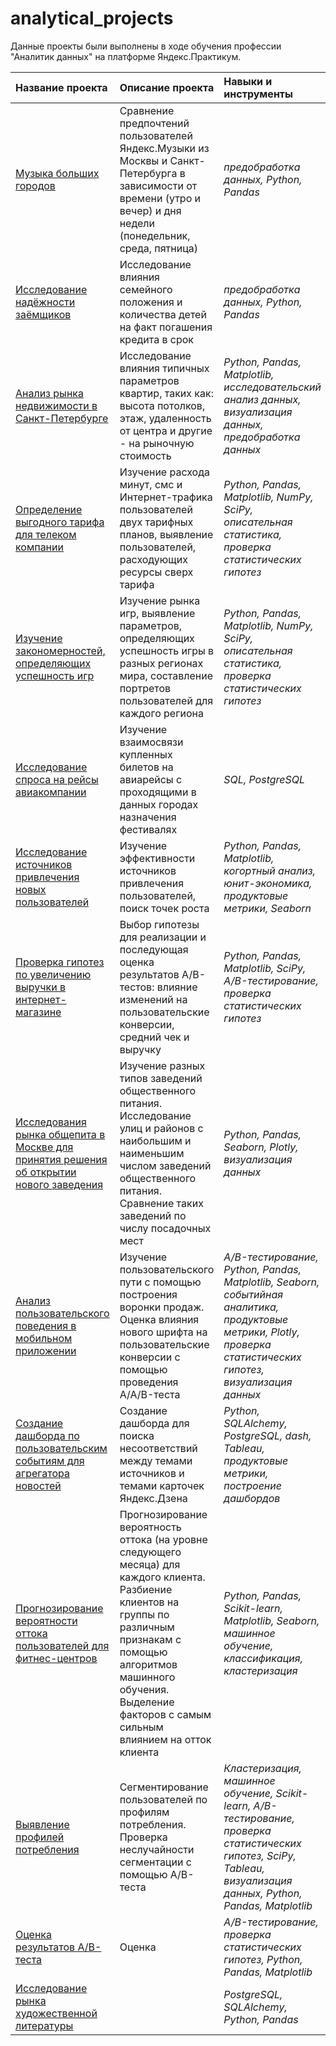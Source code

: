 # analytical_projects

Данные проекты были выполнены в ходе обучения профессии "Аналитик данных" на платформе Яндекс.Практикум.

| Название проекта | Описание проекта | Навыки и инструменты | Ключевые слова проекта |
| :---------------------- | :---------------------- | :---------------------- | :---------------------- |
| [Музыка больших городов](https://github.com/ivendovitskiy/analytical_projects/tree/main/project_0) | Сравнение предпочтений пользователей Яндекс.Музыки из Москвы и Санкт-Петербурга в зависимости от времени (утро и вечер) и дня недели (понедельник, среда, пятница) | *предобработка данных, Python, Pandas* | обработка данных, дубликаты, пропуски, логическая индексация, группировка, сортировка |
| [Исследование надёжности заёмщиков](https://github.com/ivendovitskiy/analytical_projects/tree/main/project_1) | Исследование влияния семейного положения и количества детей на факт погашения кредита в срок | *предобработка данных, Python, Pandas* | обработка данных, дубликаты, пропуски, категоризация, декомпозиция|
| [Анализ рынка недвижимости в Санкт-Петербурге](https://github.com/ivendovitskiy/analytical_projects/tree/main/project_2) | Исследование влияния типичных параметров квартир, таких как: высота потолков, этаж, удаленность от центра и другие - на рыночную стоимость | *Python, Pandas, Matplotlib, исследовательский анализ данных, визуализация данных, предобработка данных* | обработка данных, histogram, boxplot, scattermatrix, категоризация, scatterplot,  фрод-мониторинг|
| [Определение выгодного тарифа для телеком компании](https://github.com/ivendovitskiy/analytical_projects/tree/main/project_3) | Изучение расхода минут, смс и Интернет-трафика пользователей двух тарифных планов, выявление пользователей, расходующих ресурсы сверх тарифа | *Python, Pandas, Matplotlib, NumPy, SciPy, описательная статистика, проверка статистических гипотез* | обработка данных, histogram, boxplot, статистический тест, критерий Стьюдента|
| [Изучение закономерностей, определяющих успешность игр](https://github.com/ivendovitskiy/analytical_projects/tree/main/project_4) | Изучение рынка игр, выявление параметров, определяющих успешность игры в разных регионах мира, составление портретов пользователей для каждого региона | *Python, Pandas, Matplotlib, NumPy, SciPy, описательная статистика, проверка статистических гипотез* | обработка данных, histogram, boxplot, статистический тест, критерий Стьюдента, piechart|
| [Исследование спроса на рейсы авиакомпании](https://github.com/ivendovitskiy/analytical_projects/tree/main/project_5) | Изучение взаимосвязи купленных билетов на авиарейсы с проходящими в данных городах назначения фестивалях | *SQL, PostgreSQL* | обработка данных, выгрузка данных, SQL|
| [Исследование источников привлечения новых пользователей](https://github.com/ivendovitskiy/analytical_projects/tree/main/project_6) | Изучение эффективности источников привлечения пользователей, поиск точек роста | *Python, Pandas, Matplotlib, когортный анализ, юнит-экономика, продуктовые метрики, Seaborn* | обработка данных, статистический тест, LTV, CAC, когортный анализ|
| [Проверка гипотез по увеличению выручки в интернет-магазине](https://github.com/ivendovitskiy/analytical_projects/tree/main/project_7) | Выбор гипотезы для реализации и последующая оценка результатов A/B-тестов: влияние изменений на пользовательские конверсии, средний чек и выручку | *Python, Pandas, Matplotlib, SciPy, A/B-тестирование, проверка статистических гипотез* | A/B-тест, статистический тест, фреймворк, RICE, ICE|
| [Исследования рынка общепита в Москве для принятия решения об открытии нового заведения](https://github.com/ivendovitskiy/analytical_projects/tree/main/project_8) | Изучение разных типов заведений общественного питания. Исследование улиц и районов с наибольшим и наименьшим числом заведений общественного питания. Сравнение таких заведений по числу посадочных мест | *Python, Pandas, Seaborn, Plotly, визуализация данных*| обработка данных, визуализация данных, создание презентаций|
| [Анализ пользовательского поведения в мобильном приложении](https://github.com/ivendovitskiy/analytical_projects/tree/main/project_9) | Изучение пользовательского пути с помощью построения воронки продаж. Оценка влияния нового шрифта на пользовательские конверсии с помощью проведения A/A/B-теста | *A/B-тестирование, Python, Pandas, Matplotlib, Seaborn, событийная аналитика, продуктовые метрики, Plotly, проверка статистических гипотез, визуализация данных* | A/B-тест, визуализация, статистический тест|
| [Создание дашборда по пользовательским событиям для агрегатора новостей](https://github.com/ivendovitskiy/analytical_projects/tree/main/project_10) | Создание дашборда для поиска несоответствий между темами источников и темами карточек Яндекс.Дзена | *Python, SQLAlchemy, PostgreSQL, dash, Tableau, продуктовые метрики, построение дашбордов* | дашборд, пайплайн, Yandex.Cloud, удаленный сервер, виртуальная машина, cron|
| [Прогнозирование вероятности оттока пользователей для фитнес-центров](https://github.com/ivendovitskiy/analytical_projects/tree/main/project_11) | Прогнозирование вероятность оттока (на уровне следующего месяца) для каждого клиента. Разбиение клиентов на группы по различным признакам с помощью алгоритмов машинного обучения. Выделение факторов с самым сильным влиянием на отток клиента | *Python, Pandas, Scikit-learn, Matplotlib, Seaborn, машинное обучение, классификация, кластеризация* | KMeans, Machine Learning, дендрограмма, RandomForestClassifier, LogisticRegression|
| [Выявление профилей потребления](https://github.com/ivendovitskiy/analytical_projects/tree/main/project_12) | Сегментирование пользователей по профилям потребления. Проверка неслучайности сегментации с помощью A/B-теста | *Кластеризация, машинное обучение, Scikit-learn, A/B-тестирование, проверка статистических гипотез, SciPy, Tableau, визуализация данных, Python, Pandas, Matplotlib* | Кластеризация, KMeans, ML, дендрограмма, A/B-тест, проверка статистических гипотез, Tableau, визуализация|
| [Оценка результатов A/B-теста](https://github.com/ivendovitskiy/analytical_projects/tree/main/project_13) | Оценка  | *A/B-тестирование, проверка статистических гипотез, Python, Pandas, Matplotlib* | A/B-тест, проверка статистических гипотез|
| [Исследование рынка художественной литературы](https://github.com/ivendovitskiy/analytical_projects/tree/main/project_14) |  | *PostgreSQL, SQLAlchemy, Python, Pandas* | SQL-запросы, PostrgeSQL|
